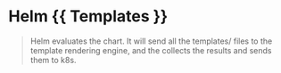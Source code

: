 # Helm {{ Templates }}
>Helm evaluates the chart. It will send all the templates/ files to the template rendering engine, and the collects the results and sends them to k8s.
